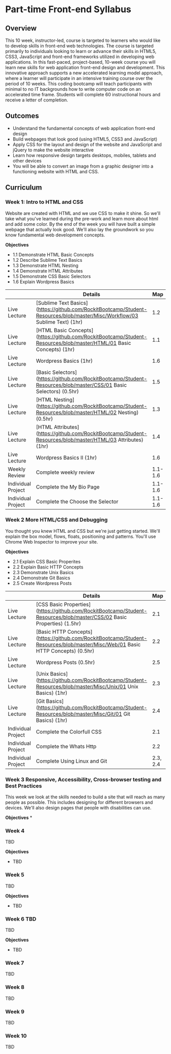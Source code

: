 # Part-time Front-end Syllabus 

## Overview
This 10 week, instructor-led, course is targeted to learners who would like to develop skills in front-end web technologies. The course is targeted primarily to individuals looking to learn or advance their skills in HTML5, CSS3, JavaScript and front-end frameworks utilized in developing web applications. In this fast-paced, project-based, 10-week course you will learn new skills for web application front-end design and development. This innovative approach supports a new accelerated learning model approach, where a learner will participate in an intensive training course over the period of 10 weeks. This coding bootcamp will teach participants with minimal to no IT backgrounds how to write computer code on an accelerated time frame. Students will complete 60 instructional hours and receive a letter of completion.

## Outcomes
- Understand the fundamental concepts of web application front-end design
- Build webpages that look good (using HTML5, CSS3 and JavaScript)
- Apply CSS for the layout and design of the website and JavaScript and jQuery to make the website interactive
- Learn how responsive design targets desktops, mobiles, tablets and other devices
- You will be able to convert an image from a graphic designer into a functioning website with HTML and CSS.

## Curriculum

### Week 1:  Intro to HTML and CSS

Website are created with HTML and we use CSS to make it shine. So we'll take what you've learned during the pre-work and learn more about html and add some color. By the end of the week you will have built a simple webpage that actually look good. We'll also lay the groundwork so you know fundamental web development concepts.

**Objectives**
- 1.1 Demonstrate HTML Basic Concepts
- 1.2 Describe Sublime Text Basics
- 1.3 Demonstrate HTML Nesting
- 1.4 Demonstrate HTML Attributes
- 1.5 Demonstrate CSS Basic Selectors
- 1.6 Explain Wordpress Basics


 &nbsp; | Details | Map
----|---------|------
Live Lecture | [Sublime Text Basics](https://github.com/RockitBootcamp/Student-Resources/blob/master/Misc/Workflow/03 Sublime Text) (1hr) | 1.2
Live Lecture | [HTML Basic Concepts](https://github.com/RockitBootcamp/Student-Resources/blob/master/HTML/01 Basic Concepts) (1hr) | 1.1
Live Lecture | Wordpress Basics (1hr) | 1.6
Live Lecture | [Basic Selectors](https://github.com/RockitBootcamp/Student-Resources/blob/master/CSS/01 Basic Selectors) (0.5hr) | 1.5
Live Lecture | [HTML Nesting](https://github.com/RockitBootcamp/Student-Resources/blob/master/HTML/02 Nesting) (0.5hr) | 1.3
Live Lecture | [HTML Attributes](https://github.com/RockitBootcamp/Student-Resources/blob/master/HTML/03 Attributes) (1hr) | 1.4
Live Lecture | Wordpress Basics II (1hr) | 1.6
Weekly Review |	Complete weekly review |1.1-1.6
Individual Project | Complete the My Bio Page | 1.1-1.6
Individual Project | Complete the Choose the Selector | 1.1-1.6


### Week 2 More HTML/CSS and Debugging

You thought you knew HTML and CSS but we're just getting started. We'll explain the box model, flows, floats, positioning and patterns. You'll use Chrome Web Inspector to improve your site.

**Objectives**
* 2.1 Explain CSS Basic Properites
* 2.2 Explain Basic HTTP Concepts
* 2.3 Demonstrate Unix Basics
* 2.4 Demonstrate Git Basics
* 2.5 Create Wordpress Posts

&nbsp; | Details | Map
----|---------|------
Live Lecture | [CSS Basic Properties](https://github.com/RockitBootcamp/Student-Resources/blob/master/CSS/02 Basic Properties) (1.5hr) | 2.1
Live Lecture | [Basic HTTP Concepts](https://github.com/RockitBootcamp/Student-Resources/blob/master/Misc/Web/01 Basic HTTP Concepts) (0.5hr) | 2.2
Live Lecture | Wordpress Posts (0.5hr) | 2.5
Live Lecture | [Unix Basics](https://github.com/RockitBootcamp/Student-Resources/blob/master/Misc/Unix/01 Unix Basics) (1hr) | 2.3
Live Lecture | [Git Basics](https://github.com/RockitBootcamp/Student-Resources/blob/master/Misc/Git/01 Git Basics) (1hr) | 2.4
Individual Project | Complete the Colorfull CSS | 2.1
Individual Project | Complete the Whats Http | 2.2
Individual Project | Complete Using Linux and Git | 2.3, 2.4


### Week 3 Responsive, Accessibility, Cross-browser testing and Best Practices
This week we look at the skills needed to build a site that will reach as many people as possible. This includes designing for different browsers and devices. We'll also design pages that people with disabilities can use.

**Objectives**
* 

### Week 4 

TBD

**Objectives**
* TBD

### Week 5

TBD

**Objectives**
* TBD

### Week 6 TBD

TBD

**Objectives**
* TBD

### Week 7 
TBD

### Week 8
TBD

### Week 9 
TBD

### Week 10
TBD